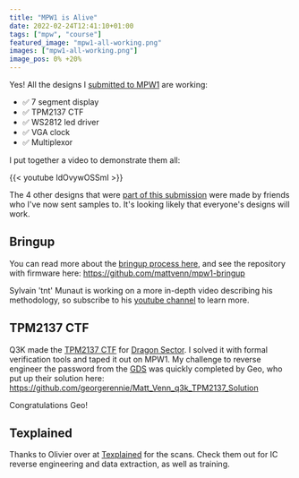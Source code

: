 ```yaml
---
title: "MPW1 is Alive"
date: 2022-02-24T12:41:10+01:00
tags: ["mpw", "course"]
featured_image: "mpw1-all-working.png"
images: ["mpw1-all-working.png"]
image_pos: 0% +20%
---
```


Yes! All the designs I [submitted to MPW1](/post/mpw1_submitted) are working:

* ✅ 7 segment display
* ✅ TPM2137 CTF
* ✅ WS2812 led driver
* ✅ VGA clock
* ✅ Multiplexor

I put together a video to demonstrate them all:

{{< youtube IdOvywOSSmI >}}

The 4 other designs that were [part of this submission](/post/mpw1_submitted) were made by friends who I've now sent samples to. It's looking likely that everyone's designs will work.

## Bringup 

You can read more about the [bringup process here](/post/mpw1-bringup), and see the repository with firmware here:
https://github.com/mattvenn/mpw1-bringup

Sylvain 'tnt' Munaut is working on a more in-depth video describing his methodology, so subscribe to his [youtube channel](https://www.youtube.com/c/SylvainMunaut) to learn more.

## TPM2137 CTF

Q3K made the [TPM2137 CTF](https://github.com/mattvenn/TPM2137/) for [Dragon Sector](https://dragonsector.pl/). I solved it with formal verification tools and taped it out on MPW1. 
My challenge to reverse engineer the password from the [GDS](/terminology/gds) was quickly completed by Geo, who put up their solution here:
https://github.com/georgerennie/Matt_Venn_q3k_TPM2137_Solution

Congratulations Geo!

## Texplained

Thanks to Olivier over at [Texplained](https://www.texplained.com/) for the scans. Check them out for IC reverse engineering and data extraction, as well as training.
